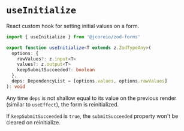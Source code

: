 # `useInitialize`

React custom hook for setting initial values on a form.

```ts
import { useInitialize } from '@jcoreio/zod-forms'
```

```ts
export function useInitialize<T extends z.ZodTypeAny>(
  options: {
    rawValues?: z.input<T>
    values?: z.output<T>
    keepSubmitSucceeded?: boolean
  },
  deps: DependencyList = [options.values, options.rawValues]
): void
```

Any time `deps` is not shallow equal to its value on the previous render (similar to `useEffect`),
the form is reinitialized.

If `keepSubmitSucceeded` is `true`, the `submitSucceeded` property won't be cleared on reinitialize.
